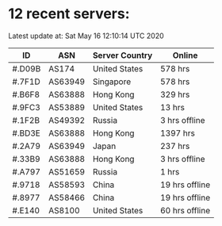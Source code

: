 # 12 recent servers:

Latest update at: Sat May 16 12:10:14 UTC 2020

| ID | ASN | Server Country | Online |
| -- | --- | -------------- | ------ |
| #.D09B | AS174 | United States | 578 hrs |
| #.7F1D | AS63949 | Singapore | 578 hrs |
| #.B6F8 | AS63888 | Hong Kong | 329 hrs |
| #.9FC3 | AS53889 | United States | 13 hrs |
| #.1F2B | AS49392 | Russia | 3 hrs offline |
| #.BD3E | AS63888 | Hong Kong | 1397 hrs |
| #.2A79 | AS63949 | Japan | 237 hrs |
| #.33B9 | AS63888 | Hong Kong | 3 hrs offline |
| #.A797 | AS51659 | Russia | 1 hrs |
| #.9718 | AS58593 | China | 19 hrs offline |
| #.8977 | AS58466 | China | 19 hrs offline |
| #.E140 | AS8100 | United States | 60 hrs offline |

